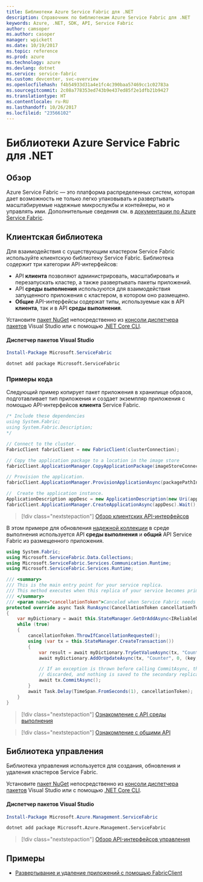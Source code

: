 ```yaml
---
title: Библиотеки Azure Service Fabric для .NET
description: Справочник по библиотекам Azure Service Fabric для .NET
keywords: Azure, .NET, SDK, API, Service Fabric
author: camsoper
ms.author: casoper
manager: wpickett
ms.date: 10/19/2017
ms.topic: reference
ms.prod: azure
ms.technology: azure
ms.devlang: dotnet
ms.service: service-fabric
ms.custom: devcenter, svc-overview
ms.openlocfilehash: f4b54933d31a4e1fc4c390baa57469cc1c02783a
ms.sourcegitcommit: 2c08a778353ed743b9e437ed85f2e1dfb21b9427
ms.translationtype: HT
ms.contentlocale: ru-RU
ms.lasthandoff: 10/26/2017
ms.locfileid: "23566102"
---
```

# <a name="azure-service-fabric-libraries-for-net"></a>Библиотеки Azure Service Fabric для .NET

## <a name="overview"></a>Обзор

Azure Service Fabric — это платформа распределенных систем, которая дает возможность не только легко упаковывать и развертывать масштабируемые надежные микрослужбы и контейнеры, но и управлять ими.  Дополнительные сведения см. в [документации по Azure Service Fabric](/azure/service-fabric/).

## <a name="client-library"></a>Клиентская библиотека

Для взаимодействия с существующим кластером Service Fabric используйте клиентскую библиотеку Service Fabric.  Библиотека содержит три категории API-интерфейсов:

* API **клиента** позволяют администрировать, масштабировать и перезапускать кластер, а также развертывать пакеты приложений.
* API **среды выполнения** используются для взаимодействия запущенного приложения с кластером, в котором оно размещено.
* **Общие** API-интерфейсы содержат типы, используемые как в API **клиента**, так и в API **среды выполнения**.

Установите [пакет NuGet](https://www.nuget.org/packages/Microsoft.ServiceFabric) непосредственно из [консоли диспетчера пакетов][PackageManager] Visual Studio или с помощью [.NET Core CLI][DotNetCLI].

#### <a name="visual-studio-package-manager"></a>Диспетчер пакетов Visual Studio

```powershell
Install-Package Microsoft.ServiceFabric
```

```bash
dotnet add package Microsoft.ServiceFabric
```

### <a name="code-examples"></a>Примеры кода

Следующий пример копирует пакет приложения в хранилище образов, подготавливает тип приложения и создает экземпляр приложения с помощью API-интерфейсов **клиента** Service Fabric.

```csharp
/* Include these dependencies
using System.Fabric;
using System.Fabric.Description;
*/

// Connect to the cluster.
FabricClient fabricClient = new FabricClient(clusterConnection);

// Copy the application package to a location in the image store
fabricClient.ApplicationManager.CopyApplicationPackage(imageStoreConnectionString, packagePath, packagePathInImageStore);

// Provision the application.
fabricClient.ApplicationManager.ProvisionApplicationAsync(packagePathInImageStore).Wait();

//  Create the application instance.
ApplicationDescription appDesc = new ApplicationDescription(new Uri(appName), appType, appVersion);
fabricClient.ApplicationManager.CreateApplicationAsync(appDesc).Wait();
```

> [!div class="nextstepaction"]
> [Обзор клиентских API-интерфейсов](/dotnet/api/overview/azure/servicefabric/client)

В этом примере для обновления [надежной коллекции](/azure/service-fabric/service-fabric-reliable-services-reliable-collections) в среде выполнения используется API **среды выполнения** и **общий** API Service Fabric из размещенного приложения.

```csharp
using System.Fabric;
using Microsoft.ServiceFabric.Data.Collections;
using Microsoft.ServiceFabric.Services.Communication.Runtime;
using Microsoft.ServiceFabric.Services.Runtime;

/// <summary>
/// This is the main entry point for your service replica.
/// This method executes when this replica of your service becomes primary and has write status.
/// </summary>
/// <param name="cancellationToken">Canceled when Service Fabric needs to shut down this service replica.</param>
protected override async Task RunAsync(CancellationToken cancellationToken)
{
    var myDictionary = await this.StateManager.GetOrAddAsync<IReliableDictionary<string, long>>("myDictionary");
    while (true)
    {
        cancellationToken.ThrowIfCancellationRequested();
        using (var tx = this.StateManager.CreateTransaction())
        {
            var result = await myDictionary.TryGetValueAsync(tx, "Counter");
            await myDictionary.AddOrUpdateAsync(tx, "Counter", 0, (key, value) => ++value);

            // If an exception is thrown before calling CommitAsync, the transaction aborts, all changes are
            // discarded, and nothing is saved to the secondary replicas.
            await tx.CommitAsync();
        }
        await Task.Delay(TimeSpan.FromSeconds(1), cancellationToken);
    }
}
```

> [!div class="nextstepaction"]
> [Ознакомление с API среды выполнения](/dotnet/api/overview/azure/servicefabric/runtime)

> [!div class="nextstepaction"]
> [Ознакомление с общими API](/dotnet/api/overview/azure/servicefabric/common)

## <a name="management-library"></a>Библиотека управления

Библиотека управления используется для создания, обновления и удаления кластеров Service Fabric.

Установите [пакет NuGet](https://www.nuget.org/packages/Microsoft.Azure.Management.ServiceFabric) непосредственно из [консоли диспетчера пакетов][PackageManager] Visual Studio или с помощью [.NET Core CLI][DotNetCLI].

#### <a name="visual-studio-package-manager"></a>Диспетчер пакетов Visual Studio

```powershell
Install-Package Microsoft.Azure.Management.ServiceFabric
```

```bash
dotnet add package Microsoft.Azure.Management.ServiceFabric
```

> [!div class="nextstepaction"]
> [Обзор API-интерфейсов управления](/dotnet/api/overview/azure/servicefabric/management)

## <a name="samples"></a>Примеры

* [Развертывание и удаление приложений с помощью FabricClient](/azure/service-fabric/service-fabric-deploy-remove-applications-fabricclient)

[PackageManager]: https://docs.microsoft.com/nuget/tools/package-manager-console
[DotNetCLI]: https://docs.microsoft.com/dotnet/core/tools/dotnet-add-package
